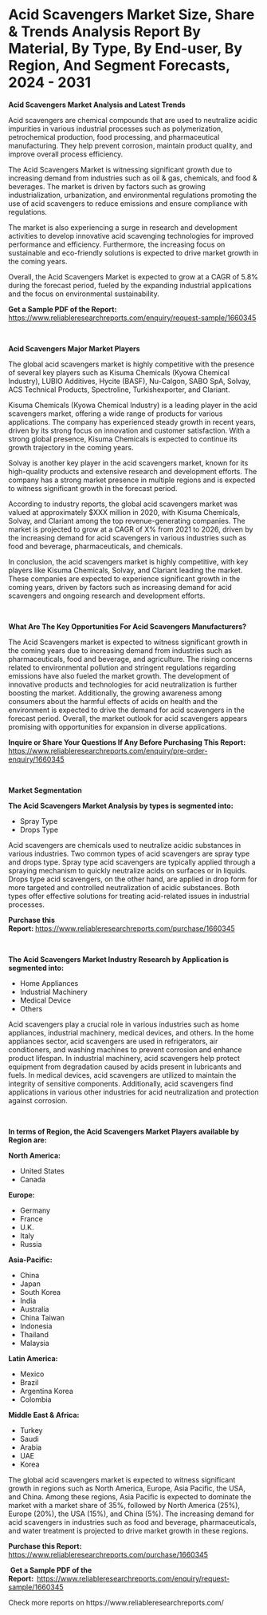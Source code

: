 <p><h1>Acid Scavengers Market Size, Share & Trends Analysis Report By Material, By Type, By End-user, By Region, And Segment Forecasts, 2024 - 2031</h1></p><p><strong>Acid Scavengers Market Analysis and Latest Trends</strong></p>
<p><p>Acid scavengers are chemical compounds that are used to neutralize acidic impurities in various industrial processes such as polymerization, petrochemical production, food processing, and pharmaceutical manufacturing. They help prevent corrosion, maintain product quality, and improve overall process efficiency.</p><p>The Acid Scavengers Market is witnessing significant growth due to increasing demand from industries such as oil & gas, chemicals, and food & beverages. The market is driven by factors such as growing industrialization, urbanization, and environmental regulations promoting the use of acid scavengers to reduce emissions and ensure compliance with regulations.</p><p>The market is also experiencing a surge in research and development activities to develop innovative acid scavenging technologies for improved performance and efficiency. Furthermore, the increasing focus on sustainable and eco-friendly solutions is expected to drive market growth in the coming years.</p><p>Overall, the Acid Scavengers Market is expected to grow at a CAGR of 5.8% during the forecast period, fueled by the expanding industrial applications and the focus on environmental sustainability.</p></p>
<p><strong>Get a Sample PDF of the Report:&nbsp;</strong> <a href="https://www.reliableresearchreports.com/enquiry/request-sample/1660345">https://www.reliableresearchreports.com/enquiry/request-sample/1660345</a></p>
<p>&nbsp;</p>
<p><strong>Acid Scavengers Major Market Players</strong></p>
<p><p>The global acid scavengers market is highly competitive with the presence of several key players such as Kisuma Chemicals (Kyowa Chemical Industry), LUBIO Additives, Hycite (BASF), Nu-Calgon, SABO SpA, Solvay, ACS Technical Products, Spectroline, Turkishexporter, and Clariant.</p><p>Kisuma Chemicals (Kyowa Chemical Industry) is a leading player in the acid scavengers market, offering a wide range of products for various applications. The company has experienced steady growth in recent years, driven by its strong focus on innovation and customer satisfaction. With a strong global presence, Kisuma Chemicals is expected to continue its growth trajectory in the coming years.</p><p>Solvay is another key player in the acid scavengers market, known for its high-quality products and extensive research and development efforts. The company has a strong market presence in multiple regions and is expected to witness significant growth in the forecast period.</p><p>According to industry reports, the global acid scavengers market was valued at approximately $XXX million in 2020, with Kisuma Chemicals, Solvay, and Clariant among the top revenue-generating companies. The market is projected to grow at a CAGR of X% from 2021 to 2026, driven by the increasing demand for acid scavengers in various industries such as food and beverage, pharmaceuticals, and chemicals.</p><p>In conclusion, the acid scavengers market is highly competitive, with key players like Kisuma Chemicals, Solvay, and Clariant leading the market. These companies are expected to experience significant growth in the coming years, driven by factors such as increasing demand for acid scavengers and ongoing research and development efforts.</p></p>
<p>&nbsp;</p>
<p><strong>What Are The Key Opportunities For Acid Scavengers Manufacturers?</strong></p>
<p><p>The Acid Scavengers market is expected to witness significant growth in the coming years due to increasing demand from industries such as pharmaceuticals, food and beverage, and agriculture. The rising concerns related to environmental pollution and stringent regulations regarding emissions have also fueled the market growth. The development of innovative products and technologies for acid neutralization is further boosting the market. Additionally, the growing awareness among consumers about the harmful effects of acids on health and the environment is expected to drive the demand for acid scavengers in the forecast period. Overall, the market outlook for acid scavengers appears promising with opportunities for expansion in diverse applications.</p></p>
<p><strong>Inquire or Share Your Questions If Any Before Purchasing This Report:</strong> <a href="https://www.reliableresearchreports.com/enquiry/pre-order-enquiry/1660345">https://www.reliableresearchreports.com/enquiry/pre-order-enquiry/1660345</a></p>
<p>&nbsp;</p>
<p><strong>Market Segmentation</strong></p>
<p><strong>The Acid Scavengers Market Analysis by types is segmented into:</strong></p>
<p><ul><li>Spray Type</li><li>Drops Type</li></ul></p>
<p><p>Acid scavengers are chemicals used to neutralize acidic substances in various industries. Two common types of acid scavengers are spray type and drops type. Spray type acid scavengers are typically applied through a spraying mechanism to quickly neutralize acids on surfaces or in liquids. Drops type acid scavengers, on the other hand, are applied in drop form for more targeted and controlled neutralization of acidic substances. Both types offer effective solutions for treating acid-related issues in industrial processes.</p></p>
<p><strong>Purchase this Report:&nbsp;</strong><a href="https://www.reliableresearchreports.com/purchase/1660345">https://www.reliableresearchreports.com/purchase/1660345</a></p>
<p>&nbsp;</p>
<p><strong>The Acid Scavengers Market Industry Research by Application is segmented into:</strong></p>
<p><ul><li>Home Appliances</li><li>Industrial Machinery</li><li>Medical Device</li><li>Others</li></ul></p>
<p><p>Acid scavengers play a crucial role in various industries such as home appliances, industrial machinery, medical devices, and others. In the home appliances sector, acid scavengers are used in refrigerators, air conditioners, and washing machines to prevent corrosion and enhance product lifespan. In industrial machinery, acid scavengers help protect equipment from degradation caused by acids present in lubricants and fuels. In medical devices, acid scavengers are utilized to maintain the integrity of sensitive components. Additionally, acid scavengers find applications in various other industries for acid neutralization and protection against corrosion.</p></p>
<p>&nbsp;</p>
<p><strong>In terms of Region, the Acid Scavengers Market Players available by Region are:</strong></p>
<p>
    <p> <strong> North America: </strong>
        <ul>
            <li>United States</li>
            <li>Canada</li>
        </ul>
        </p> 
    <p> <strong> Europe: </strong>
        <ul>
            <li>Germany</li>
            <li>France</li>
            <li>U.K.</li>
            <li>Italy</li>
            <li>Russia</li>
        </ul>
        </p> 
    <p> <strong> Asia-Pacific: </strong>
        <ul>
            <li>China</li>
            <li>Japan</li>
            <li>South Korea</li>
            <li>India</li>
            <li>Australia</li>
            <li>China Taiwan</li>
            <li>Indonesia</li>
            <li>Thailand</li>
            <li>Malaysia</li>
        </ul>
        </p> 
    <p> <strong> Latin America: </strong>
        <ul>
            <li>Mexico</li>
            <li>Brazil</li>
            <li>Argentina Korea</li>
            <li>Colombia</li>
        </ul>
        </p> 
    <p> <strong> Middle East & Africa: </strong>
        <ul>
            <li>Turkey</li>
            <li>Saudi</li>
            <li>Arabia</li>
            <li>UAE</li>
            <li>Korea</li>
        </ul>
    </p>
    </p>
<p><p>The global acid scavengers market is expected to witness significant growth in regions such as North America, Europe, Asia Pacific, the USA, and China. Among these regions, Asia Pacific is expected to dominate the market with a market share of 35%, followed by North America (25%), Europe (20%), the USA (15%), and China (5%). The increasing demand for acid scavengers in industries such as food and beverage, pharmaceuticals, and water treatment is projected to drive market growth in these regions.</p></p>
<p><strong>Purchase this Report: </strong><a href="https://www.reliableresearchreports.com/purchase/1660345">https://www.reliableresearchreports.com/purchase/1660345</a></p>
<p>&nbsp;<strong>Get a Sample PDF of the Report:&nbsp;&nbsp;</strong><a href="https://www.reliableresearchreports.com/enquiry/request-sample/1660345">https://www.reliableresearchreports.com/enquiry/request-sample/1660345</a></p>
<p><strong></strong></p>
<p>Check more reports on https://www.reliableresearchreports.com/</p>